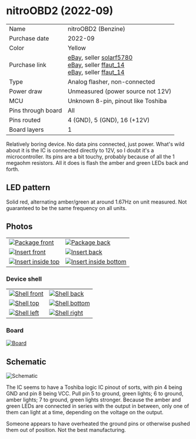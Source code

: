 nitroOBD2 (2022-09)
===================

|                    |                                                                                                                                                                                                                                                                                                                     |
|--------------------|---------------------------------------------------------------------------------------------------------------------------------------------------------------------------------------------------------------------------------------------------------------------------------------------------------------------|
| Name               | nitroOBD2 (Benzine)                                                                                                                                                                                                                                                                                                 |
| Purchase date      | 2022-09                                                                                                                                                                                                                                                                                                             |
| Color              | Yellow                                                                                                                                                                                                                                                                                                              |
| Purchase link      | [eBay](https://www.ebay.com/itm/363856147846), seller [solarf5780](https://www.ebay.com/str/solarf5780)<br>[eBay](https://www.ebay.com/itm/313561026568), seller [ffaut_14](https://www.ebay.com/str/ffaut14)<br>[eBay](https://www.ebay.com/itm/313901552520), seller [ffaut_14](https://www.ebay.com/str/ffaut14) |
| Type               | Analog flasher, non-connected                                                                                                                                                                                                                                                                                        |
| Power draw         | Unmeasured (power source not 12V)                                                                                                                                                                                                                                                                                                                 |
| MCU                | Unknown 8-pin, pinout like Toshiba                                                                                                                                                                                                                                                                                  |
| Pins through board | All                                                                                                                                                                                                                                                                                                                 |
| Pins routed        | 4 (GND), 5 (GND), 16 (+12V)                                                                                                                                                                                                                                                                                         |
| Board layers       | 1                                                                                                                                                                                                                                                                                                                   |

Relatively boring device. No data pins connected, just power. What's wild about
it is the IC is connected directly to 12V, so I doubt it's a microcontroller.
Its pins are a bit touchy, probably because of all the 1 megaohm resistors.
All it does is flash the amber and green LEDs back and forth.

LED pattern
-----------

Solid red, alternating amber/green at around 1.67Hz on unit measured. Not
guaranteed to be the same frequency on all units.

Photos
------

<table>
<tbody>
<tr>
<td><a href="packaging/package_front.jpg"><img src="thumbs/package_front_t.jpg" alt="Package front"></a></td>
<td><a href="packaging/package_back.jpg"><img src="thumbs/package_back_t.jpg" alt="Package back"></a></td>
</tr>
<tr>
<td><a href="packaging/insert_front.jpg"><img src="thumbs/insert_front_t.jpg" alt="Insert front"></a></td>
<td><a href="packaging/insert_back.jpg"><img src="thumbs/insert_back_t.jpg" alt="Insert back"></a></td>
</tr>
<tr>
<td><a href="packaging/insert_inside_top.jpg"><img src="thumbs/insert_inside_top_t.jpg" alt="Insert inside top"></a></td>
<td><a href="packaging/insert_inside_bottom.jpg"><img src="thumbs/insert_inside_bottom_t.jpg" alt="Insert inside bottom"></a></td>
</tr>
</tbody>
</table>

### Device shell

<table>
<tbody>
<tr>
<td><a href="shell/front.jpg"><img src="thumbs/front_t.jpg" alt="Shell front"></a></td>
<td><a href="shell/back.jpg"><img src="thumbs/back_t.jpg" alt="Shell back"></a></td>
</tr>
<tr>
<td><a href="shell/top.jpg"><img src="thumbs/top_t.jpg" alt="Shell top"></a></td>
<td><a href="shell/bottom.jpg"><img src="thumbs/bottom_t.jpg" alt="Shell bottom"></a></td>
</tr>
<tr>
<td><a href="shell/left.jpg"><img src="thumbs/left_t.jpg" alt="Shell left"></a></td>
<td><a href="shell/right.jpg"><img src="thumbs/right_t.jpg" alt="Shell right"></a></td>
</tr>
</tbody>
</table>

### Board

<a href="board/board.jpg"><img src="thumbs/board_t.jpg" alt="Board"></a>

Schematic
---------

![Schematic](board/schematic.png)

The IC seems to have a Toshiba logic IC pinout of sorts, with pin 4 being GND
and pin 8 being VCC. Pull pin 5 to ground, green lights; 6 to ground, amber
lights; 7 to ground, green lights stronger. Because the amber and green LEDs
are connected in series with the output in between, only one of them can light
at a time, depending on the voltage on the output.

Someone appears to have overheated the ground pins or otherwise pushed them
out of position. Not the best manufacturing.
